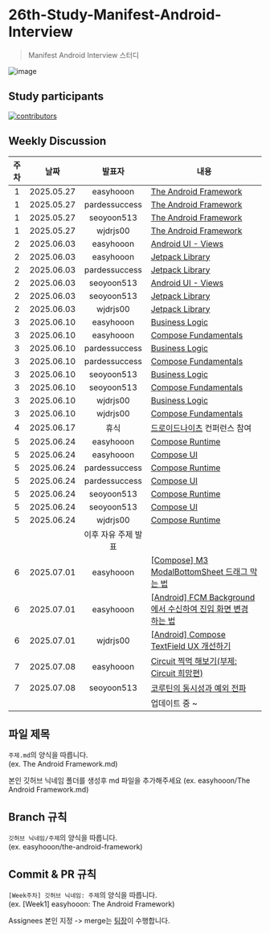 # 26th-Study-Manifest-Android-Interview
> Manifest Android Interview 스터디

![image](https://github.com/user-attachments/assets/2c657bf2-1f45-412d-a84c-b3775bf25861)

## Study participants
[![contributors](https://contrib.rocks/image?repo=YAPP-Github/26th-Study-Manifest-Android-Interview)](https://github.com/YAPP-Github/26th-Study-Manifest-Android-Interview/contributors)

## Weekly Discussion
| 주차 | 날짜 | 발표자 | 내용 |
  | :-------------: | :-------------: |:-:| ------------- |
| 1 | 2025.05.27 | easyhooon | [The Android Framework](https://velog.io/@mraz3068/The-Android-Framework) |
| 1 | 2025.05.27 | pardessuccess | [The Android Framework](https://github.com/YAPP-Github/26th-Study-Manifest-Android-Interview/blob/main/pardessuccess/the-android-framework.md) |
| 1 | 2025.05.27 | seoyoon513 | [The Android Framework](https://admitted-guppy-255.notion.site/Android-Framework-1ff5e09041be80a0b523e6594849b033?pvs=4) |
| 1 | 2025.05.27 | wjdrjs00 | [The Android Framework](https://github.com/YAPP-Github/26th-Study-Manifest-Android-Interview/blob/main/wjdrjs00/The%20Android%20Framework.md) |
| 2 | 2025.06.03 | easyhooon | [Android UI - Views](https://velog.io/@mraz3068/Android-UI-Views) |
| 2 | 2025.06.03 | easyhooon | [Jetpack Library](https://velog.io/@mraz3068/Android-Jetpack-Library-53fndzvv) |
| 2 | 2025.06.03 | pardessuccess | [Jetpack Library](https://velog.io/@zkwhdgur2/Jetpack-Library) |
| 2 | 2025.06.03 | seoyoon513 | [Android UI - Views](https://admitted-guppy-255.notion.site/Android-UI-Views-2025e09041be80ee9dd3ea03f00ef581) |
| 2 | 2025.06.03 | seoyoon513 | [Jetpack Library](https://admitted-guppy-255.notion.site/Jetpack-Library-2025e09041be80ba9b81ee7ffaafe1b7) |
| 2 | 2025.06.03 | wjdrjs00 | [Jetpack Library](https://github.com/YAPP-Github/26th-Study-Manifest-Android-Interview/blob/main/wjdrjs00/Jetpack%20Library.md) |
| 3 | 2025.06.10 | easyhooon | [Business Logic](https://velog.io/@mraz3068/Android-Business-Logic) |
| 3 | 2025.06.10 | easyhooon | [Compose Fundamentals](https://velog.io/@mraz3068/Android-Compose-Fundametals) |
| 3 | 2025.06.10 | pardessuccess | [Business Logic](https://velog.io/@zkwhdgur2/Android-Manifest-Interview-Business-Logic) |
| 3 | 2025.06.10 | pardessuccess | [Compose Fundamentals](https://velog.io/@zkwhdgur2/Android-Manifest-Interview-Compose-Fundamentals) |
| 3 | 2025.06.10 | seoyoon513 | [Business Logic](https://admitted-guppy-255.notion.site/Business-Logic-20d5e09041be806fa668e1031b8280a5?source=copy_link) |
| 3 | 2025.06.10 | seoyoon513 | [Compose Fundamentals](https://admitted-guppy-255.notion.site/Compose-Fundamentals-20d5e09041be802387fadc242f288abd) |
| 3 | 2025.06.10 | wjdrjs00 | [Business Logic](https://github.com/YAPP-Github/26th-Study-Manifest-Android-Interview/blob/main/wjdrjs00/Business%20Logic.md) |
| 3 | 2025.06.10 | wjdrjs00 | [Compose Fundamentals](https://github.com/YAPP-Github/26th-Study-Manifest-Android-Interview/blob/main/wjdrjs00/Business%20Logic.md) |
| 4 | 2025.06.17 | 휴식 | [드로이드나이츠](https://www.droidknights.dev/) 컨퍼런스 참여 |
| 5 | 2025.06.24 | easyhooon | [Compose Runtime](https://velog.io/@mraz3068/Android-Compose-Runtime-5k4a33m8) |
| 5 | 2025.06.24 | easyhooon | [Compose UI](https://velog.io/@mraz3068/Android-Compose-UI) |
| 5 | 2025.06.24 | pardessuccess | [Compose Runtime](https://velog.io/@zkwhdgur2/Android-Manifest-Interview-Compose-Runtime) |
| 5 | 2025.06.24 | pardessuccess | [Compose UI](https://velog.io/@zkwhdgur2/Android-Manifest-Interview-Compose-UI) |
| 5 | 2025.06.24 | seoyoon513 | [Compose Runtime](https://admitted-guppy-255.notion.site/Compose-Runtime-21c5e09041be80cf9506c5c1c1fb56e8?source=copy_link) |
| 5 | 2025.06.24 | seoyoon513 | [Compose UI](https://admitted-guppy-255.notion.site/Compose-UI-21c5e09041be800897b4d2ea2219a5b1?source=copy_link) |
| 5 | 2025.06.24 | wjdrjs00 | [Compose Runtime](https://github.com/YAPP-Github/26th-Study-Manifest-Android-Interview/blob/main/wjdrjs00/Compose%20Runtime.md) |
|    |            | 이후 자유 주제 발표 ||
| 6 | 2025.07.01 | easyhooon | [[Compose] M3 ModalBottomSheet 드래그 막는 법](https://velog.io/@mraz3068/Compose-M3-ModalBottomSheet-Drag-Disabled) |
| 6 | 2025.07.01 | easyhooon | [[Android] FCM Background 에서 수신하여 진입 화면 변경 하는 법](https://velog.io/@mraz3068/Android-FCM-Background-Receive-Way) |
| 6 | 2025.07.01 | wjdrjs00 | [[Android] Compose TextField UX 개선하기](https://wjd-gun.tistory.com/18) |
| 7 | 2025.07.08 | easyhooon | [Circuit 찍먹 해보기(부제: Circuit 희망편)](https://speakerdeck.com/easyhooon/cirtcuit-jjigmeoghaebogi-buje-circuit-hyimangpyeon) |
| 7 | 2025.07.08 | seoyoon513 | [코루틴의 동시성과 예외 전파](https://velog.io/@syoon513/%EC%BD%94%EB%A3%A8%ED%8B%B4%EC%9D%98-%EB%8F%99%EC%8B%9C%EC%84%B1%EA%B3%BC-%EC%98%88%EC%99%B8-%EC%A0%84%ED%8C%8C) |
|    |            |     | 업데이트 중 ~ |

## 파일 제목
`주제.md`의 양식을 따릅니다.  
(ex. The Android Framework.md)

본인 깃허브 닉네임 폴더를 생성후 md 파일을 추가해주세요
(ex. easyhooon/The Android Framework.md)

## Branch 규칙

`깃허브 닉네임/주제`의 양식을 따릅니다.  
(ex. easyhooon/the-android-framework)

## Commit & PR 규칙

`[Week주차] 깃허브 닉네임: 주제`의 양식을 따릅니다.  
(ex. [Week1] easyhooon: The Android Framework)

Assignees 본인 지정 -> merge는 [팀장](https://github.com/easyhooon)이 수행합니다.
